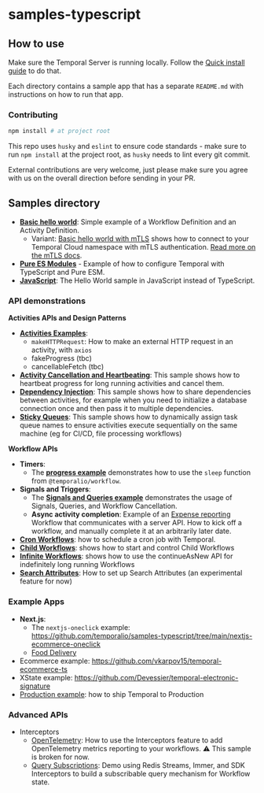 # samples-typescript

## How to use

Make sure the Temporal Server is running locally. Follow the [Quick install guide](https://docs.temporal.io/docs/server/quick-install) to do that.

Each directory contains a sample app that has a separate `README.md` with instructions on how to run that app.

### Contributing

```bash
npm install # at project root
```

This repo uses `husky` and `eslint` to ensure code standards - make sure to run `npm install` at the project root, as `husky` needs to lint every git commit.

External contributions are very welcome, just please make sure you agree with us on the overall direction before sending in your PR.

## Samples directory

- [**Basic hello world**](https://github.com/temporalio/samples-typescript/tree/main/hello-world): Simple example of a Workflow Definition and an Activity Definition.
  - Variant: [Basic hello world with mTLS](https://github.com/temporalio/samples-typescript/tree/main/hello-world-mtls) shows how to connect to your Temporal Cloud namespace with mTLS authentication. [Read more on the mTLS docs](https://docs.temporal.io/docs/typescript/tls).
- [**Pure ES Modules**](https://github.com/temporalio/samples-typescript/tree/main/fetch-esm) - Example of how to configure Temporal with TypeScript and Pure ESM.
- [**JavaScript**](./hello-world-js): The Hello World sample in JavaScript instead of TypeScript.

### API demonstrations

**Activities APIs and Design Patterns**

- [**Activities Examples**](https://github.com/temporalio/samples-typescript/tree/main/activities-examples):
  - `makeHTTPRequest`: How to make an external HTTP request in an activity, with `axios`
  - fakeProgress (tbc)
  - cancellableFetch (tbc)
- [**Activity Cancellation and Heartbeating**](https://github.com/temporalio/samples-typescript/tree/main/activities-cancellation-heartbeating): This sample shows how to heartbeat progress for long running activities and cancel them.
- [**Dependency Injection**](https://github.com/temporalio/samples-typescript/tree/main/activities-dependency-injection): This sample shows how to share dependencies between activities, for example when you need to initialize a database connection once and then pass it to multiple dependencies.
- [**Sticky Queues**](https://github.com/temporalio/samples-typescript/tree/main/activities-sticky-queues): This sample shows how to dynamically assign task queue names to ensure activities execute sequentially on the same machine (eg for CI/CD, file processing workflows)

**Workflow APIs**

- **Timers**:
  - The [**progress example**](https://github.com/temporalio/samples-typescript/tree/main/progress) demonstrates how to use the `sleep` function from `@temporalio/workflow`.
- **Signals and Triggers**:
  - The [**Signals and Queries example**](https://github.com/temporalio/samples-typescript/tree/main/signals-and-queries) demonstrates the usage of Signals, Queries, and Workflow Cancellation.
  - **Async activity completion**: Example of an [Expense reporting](https://github.com/temporalio/samples-typescript/tree/main/expense) Workflow that communicates with a server API. How to kick off a workflow, and manually complete it at an arbitrarily later date.
- [**Cron Workflows**](https://github.com/temporalio/samples-typescript/tree/main/cron-workflows): how to schedule a cron job with Temporal.
- [**Child Workflows**](https://github.com/temporalio/samples-typescript/tree/main/child-workflows): shows how to start and control Child Workflows
- [**Infinite Workflows**](https://github.com/temporalio/samples-typescript/tree/main/continue-as-new): shows how to use the continueAsNew API for indefinitely long running Workflows
- [**Search Attributes**](https://github.com/temporalio/samples-typescript/tree/main/search-attributes): How to set up Search Attributes (an experimental feature for now)

### Example Apps

- **Next.js**:
  - The `nextjs-oneclick` example: https://github.com/temporalio/samples-typescript/tree/main/nextjs-ecommerce-oneclick
  - [Food Delivery](https://github.com/lorensr/food-delivery)
- Ecommerce example: https://github.com/vkarpov15/temporal-ecommerce-ts
- XState example: https://github.com/Devessier/temporal-electronic-signature
- [Production example](https://github.com/temporalio/samples-typescript/tree/main/production): how to ship Temporal to Production

### Advanced APIs

- Interceptors
  - [OpenTelemetry](https://github.com/temporalio/samples-typescript/tree/main/interceptors-opentelemetry): How to use the Interceptors feature to add OpenTelemetry metrics reporting to your workflows. ⚠️ This sample is broken for now.
  - [Query Subscriptions](https://github.com/temporalio/samples-typescript/tree/main/interceptors-opentelemetry): Demo using Redis Streams, Immer, and SDK Interceptors to build a subscribable query mechanism for Workflow state.
